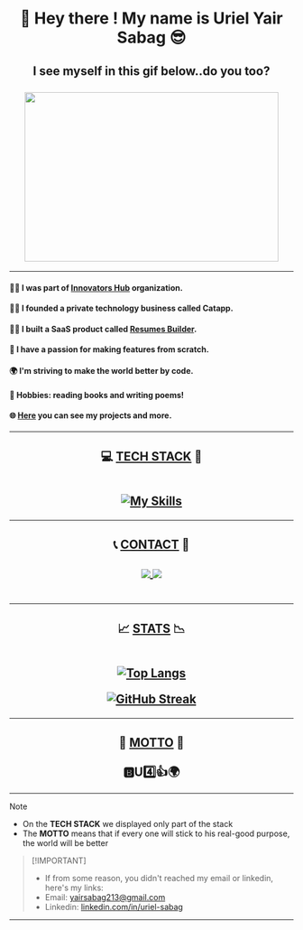 <h1 align="center"> 👋 Hey there ! My name is Uriel Yair Sabag 😎 </h1>
<h2 align="center"> I see myself in this gif below..do you too?

<br />
<br />

<img width="450" height="300" src="https://user-images.githubusercontent.com/74038190/212749447-bfb7e725-6987-49d9-ae85-2015e3e7cc41.gif"/>

</h2>
 
<hr />

#### 👨‍💻 I was part of [Innovators Hub](https://github.com/InnovatorsHub1) organization.
#### 👨‍💻 I founded a private technology business called Catapp.
#### 👨‍💻 I built a SaaS product called [Resumes Builder](https://resumes-builder.web.app). 
#### 📱 I have a passion for making features from scratch.
#### 🌍 I'm striving to make the world better by code.
#### 📖 Hobbies: reading books and writing poems!
#### 🌐 <a href="https://portfolio-lyart-five-82.vercel.app/">Here</a> you can see my projects and more.

<hr />

<h2 align="center">💻 <ins>TECH STACK</ins> 📱

<br />
<br />

 [![My Skills](https://skillicons.dev/icons?i=html,css,bash,docker,github,jest,linux,pnpm,postgres,redux,githubactions,netlify,ps,visualstudio,regex,sass,tailwind,ts,ubuntu,vite,vitest,svg,bootstrap,materialui,jquery,js,react,babel,npm,webpack,nodejs,express,mongodb,gcp,firebase,heroku,postman,vercel,figma,styledcomponents,vscode,powershell,git&perline=10)](https://skillicons.dev)

</h2>

<hr />

<h2 align="center">📞 <ins>CONTACT</ins> 📧

<br />
<br />

   <a align="center" href="mailto:yairsabag213@gmail.com">
      <img align="center"  src="https://skillicons.dev/icons?i=gmail"/>
 </a>
  
  <a href="https://linkedin.com/in/uriel-sabag">
     <img align="center"  src="https://skillicons.dev/icons?i=linkedin"/>
  </a>

  

  <br />
  <br />
  
</h2>



<hr />

<h2 align="center" >📈 <ins>STATS</ins> 📉
   
<br />
<br />

[![Top Langs](https://github-readme-stats.vercel.app/api/top-langs/?username=urlsab&layout=compact&theme=dark)](https://github.com/anuraghazra/github-readme-stats)

<a align="center" href="https://git.io/streak-stats"><img src="http://github-readme-streak-stats.herokuapp.com?user=urlsab&theme=dark" alt="GitHub Streak" /></a>

</h2>

<hr />

<h2 align="center" > 💬 <ins>MOTTO</ins> 💬
<br />
<br />
🅱U4️⃣👍🌍

</h2>

<hr />

> [!NOTE]  
> * On the **TECH STACK** we displayed only part of the stack
> * The **MOTTO** means that if every one will stick to his real-good purpose, the world will be better 

>  [!IMPORTANT]  
> * If from some reason, you didn't reached my email or linkedin, here's my links:
> * Email: yairsabag213@gmail.com
> * Linkedin: [linkedin.com/in/uriel-sabag](https://linkedin.com/in/uriel-sabag)

<hr />

